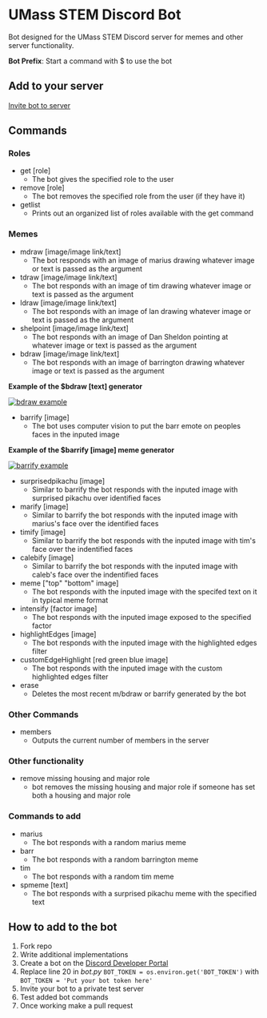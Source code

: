# UMass STEM Discord Bot

Bot designed for the UMass STEM Discord server for memes and other server functionality.

**Bot Prefix**: Start a command with $ to use the bot

## Add to your server

[Invite bot to server](https://discordapp.com/api/oauth2/authorize?client_id=552254598279069708&permissions=1342179392&scope=bot)

## Commands
### Roles
- get [role]
  - The bot gives the specified role to the user
- remove [role]
  - The bot removes the specified role from the user (if they have it)
- getlist
  - Prints out an organized list of roles available with the get command
  
### Memes
- mdraw [image/image link/text]
    - The bot responds with an image of marius drawing whatever image or text is passed as the argument
- tdraw [image/image link/text]
    - The bot responds with an image of tim drawing whatever image or text is passed as the argument
- ldraw [image/image link/text]
    - The bot responds with an image of lan drawing whatever image or text is passed as the argument
- shelpoint [image/image link/text]
    - The bot responds with an image of Dan Sheldon pointing at whatever image or text is passed as the argument
- bdraw [image/image link/text]
    - The bot responds with an image of barrington drawing whatever image or text is passed as the argument

**Example of the $bdraw [text] generator**

[![bdraw example](https://i.gyazo.com/c598fe1f391e75f0207dc392332cd622.gif)](https://gyazo.com/c598fe1f391e75f0207dc392332cd622)

- barrify [image]
    - The bot uses computer vision to put the barr emote on peoples faces in the inputed image

**Example of the $barrify [image] meme generator**

[![barrify example](https://i.gyazo.com/8da3a10f6f2ff0b3e59f3535fad204c6.gif)](https://gyazo.com/8da3a10f6f2ff0b3e59f3535fad204c6)

- surprisedpikachu [image]
    - Similar to barrify the bot responds with the inputed image with surprised pikachu over identified faces
- marify [image]
    - Similar to barrify the bot responds with the inputed image with marius's face over the identified faces
- timify [image]
    - Similar to barrify the bot responds with the inputed image with tim's face over the indentified faces
- calebify [image]
    - Similar to barrify the bot responds with the inputed image with caleb's face over the indentified faces
- meme ["top" "bottom" image]
    - The bot responds with the inputed image with the specifed text on it in typical meme format
- intensify [factor image]
    - The bot responds with the inputed image exposed to the specified factor
- highlightEdges [image]
    - The bot responds with the inputed image with the highlighted edges filter
- customEdgeHighlight [red green blue image]
    - The bot responds with the inputed image with the custom highlighted edges filter
- erase
    - Deletes the most recent m/bdraw or barrify generated by the bot

### Other Commands
- members
    - Outputs the current number of members in the server

### Other functionality
- remove missing housing and major role
    - bot removes the missing housing and major role if someone has set both a housing and major role

### Commands to add
- marius
    - The bot responds with a random marius meme
- barr
    - The bot responds with a random barrington meme
- tim
    - The bot responds with a random tim meme
- spmeme [text]
    - The bot responds with a surprised pikachu meme with the specified text

## How to add to the bot
1. Fork repo
2. Write additional implementations
3. Create a bot on the [Discord Developer Portal](https://discordapp.com/developers/applications/)
4. Replace line 20 in *bot.py* `BOT_TOKEN = os.environ.get('BOT_TOKEN')` with `BOT_TOKEN = 'Put your bot token here'`
5. Invite your bot to a private test server
6. Test added bot commands
7. Once working make a pull request




